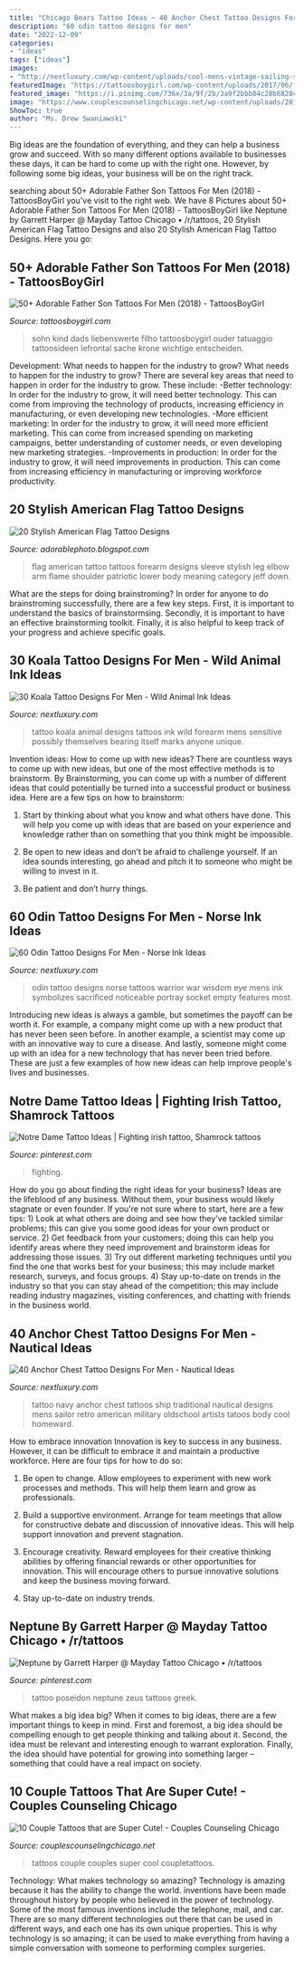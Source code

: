 ```yaml
---
title: "Chicago Bears Tattoo Ideas ~ 40 Anchor Chest Tattoo Designs For Men"
description: "60 odin tattoo designs for men"
date: "2022-12-09"
categories:
- "ideas"
tags: ["ideas"]
images:
- "http://nextluxury.com/wp-content/uploads/cool-mens-vintage-sailing-ship-with-anchor-retro-chest-tattoo.jpg"
featuredImage: "https://tattoosboygirl.com/wp-content/uploads/2017/06/father-son-tattoos.jpg"
featured_image: "https://i.pinimg.com/736x/3a/9f/2b/3a9f2bbb84c28b6828c3d7ff9f4457af.jpg"
image: "https://www.couplescounselingchicago.net/wp-content/uploads/2014/10/tattoos-couples-8.jpg"
ShowToc: true
author: "Ms. Drew Swaniawski"
---
```



Big ideas are the foundation of everything, and they can help a business grow and succeed. With so many different options available to businesses these days, it can be hard to come up with the right one. However, by following some big ideas, your business will be on the right track.

	

		
searching about 50+ Adorable Father Son Tattoos For Men (2018) - TattoosBoyGirl you've visit to the right web. We have 8 Pictures about 50+ Adorable Father Son Tattoos For Men (2018) - TattoosBoyGirl like Neptune by Garrett Harper @ Mayday Tattoo Chicago • /r/tattoos, 20 Stylish American Flag Tattoo Designs and also 20 Stylish American Flag Tattoo Designs. Here you go:
		
    
## 50+ Adorable Father Son Tattoos For Men (2018) - TattoosBoyGirl

<img loading=lazy src="https://tattoosboygirl.com/wp-content/uploads/2017/06/father-son-tattoos.jpg" onerror="this.onerror=null;this.src='https://tse2.mm.bing.net/th?id=OIP.DL1pl0sVjikPfkwBG0gvMgAAAA&amp;pid=15.1';" alt="50+ Adorable Father Son Tattoos For Men (2018) - TattoosBoyGirl">

_Source: tattoosboygirl.com_

>sohn kind dads liebenswerte filho tattoosboygirl ouder tatuaggio tattoosideen lefrontal sache krone wichtige entscheiden. 

	

Development: What needs to happen for the industry to grow?
What needs to happen for the industry to grow? 
There are several key areas that need to happen in order for the industry to grow. These include: 
-Better technology: In order for the industry to grow, it will need better technology. This can come from improving the technology of products, increasing efficiency in manufacturing, or even developing new technologies. 
-More efficient marketing: In order for the industry to grow, it will need more efficient marketing. This can come from increased spending on marketing campaigns, better understanding of customer needs, or even developing new marketing strategies. 
-Improvements in production: In order for the industry to grow, it will need improvements in production. This can come from increasing efficiency in manufacturing or improving workforce productivity.

    
## 20 Stylish American Flag Tattoo Designs

<img loading=lazy src="http://3.bp.blogspot.com/-z9N-W4QFDuo/U_ZLfXKxadI/AAAAAAAAFO4/iBJXE6-znK4/s1600/american%2Bflag%2Btattoos%2Bon%2Bforearm.jpeg" onerror="this.onerror=null;this.src='https://tse3.mm.bing.net/th?id=OIP.XIbgZ4OdUWgCV1zWrYr3XgHaJ4&amp;pid=15.1';" alt="20 Stylish American Flag Tattoo Designs">

_Source: adorablephoto.blogspot.com_

>flag american tattoo tattoos forearm designs sleeve stylish leg elbow arm flame shoulder patriotic lower body meaning category jeff down. 

	

What are the steps for doing brainstroming?
In order for anyone to do brainstroming successfully, there are a few key steps. First, it is important to understand the basics of brainstormsing. Secondly, it is important to have an effective brainstorming toolkit. Finally, it is also helpful to keep track of your progress and achieve specific goals.

    
## 30 Koala Tattoo Designs For Men - Wild Animal Ink Ideas

<img loading=lazy src="http://nextluxury.com/wp-content/uploads/geometrical-koala-mens-inner-forearm-tattoo-with-dotwork-design.jpg" onerror="this.onerror=null;this.src='https://tse1.mm.bing.net/th?id=OIP.7ntx4o95rQSzmQiikH9PtgHaHa&amp;pid=15.1';" alt="30 Koala Tattoo Designs For Men - Wild Animal Ink Ideas">

_Source: nextluxury.com_

>tattoo koala animal designs tattoos ink wild forearm mens sensitive possibly themselves bearing itself marks anyone unique. 

	

Invention ideas: How to come up with new ideas?
There are countless ways to come up with new ideas, but one of the most effective methods is to brainstorm. By Brainstorming, you can come up with a number of different ideas that could potentially be turned into a successful product or business idea. Here are a few tips on how to brainstorm:
1. Start by thinking about what you know and what others have done. This will help you come up with ideas that are based on your experience and knowledge rather than on something that you think might be impossible.

2. Be open to new ideas and don’t be afraid to challenge yourself. If an idea sounds interesting, go ahead and pitch it to someone who might be willing to invest in it.

3. Be patient and don’t hurry things.

    
## 60 Odin Tattoo Designs For Men - Norse Ink Ideas

<img loading=lazy src="http://nextluxury.com/wp-content/uploads/battle-warrior-odin-with-skulls-mens-lower-leg-tattoo-designs.jpg" onerror="this.onerror=null;this.src='https://tse1.mm.bing.net/th?id=OIP.WivcSnkX8jUeCJ5sfd3BawAAAA&amp;pid=15.1';" alt="60 Odin Tattoo Designs For Men - Norse Ink Ideas">

_Source: nextluxury.com_

>odin tattoo designs norse tattoos warrior war wisdom eye mens ink symbolizes sacrificed noticeable portray socket empty features most. 

	

Introducing new ideas is always a gamble, but sometimes the payoff can be worth it. For example, a company might come up with a new product that has never been seen before. In another example, a scientist may come up with an innovative way to cure a disease. And lastly, someone might come up with an idea for a new technology that has never been tried before. These are just a few examples of how new ideas can help improve people's lives and businesses.

    
## Notre Dame Tattoo Ideas | Fighting Irish Tattoo, Shamrock Tattoos

<img loading=lazy src="https://i.pinimg.com/736x/3a/9f/2b/3a9f2bbb84c28b6828c3d7ff9f4457af.jpg" onerror="this.onerror=null;this.src='https://tse3.mm.bing.net/th?id=OIP.c-PsJX4xHhSDBD54ULHI3AHaNd&amp;pid=15.1';" alt="Notre Dame Tattoo Ideas | Fighting irish tattoo, Shamrock tattoos">

_Source: pinterest.com_

>fighting. 

	

How do you go about finding the right ideas for your business?
Ideas are the lifeblood of any business. Without them, your business would likely stagnate or even founder. If you're not sure where to start, here are a few tips: 1) Look at what others are doing and see how they've tackled similar problems; this can give you some good ideas for your own product or service. 2) Get feedback from your customers; doing this can help you identify areas where they need improvement and brainstorm ideas for addressing those issues. 3) Try out different marketing techniques until you find the one that works best for your business; this may include market research, surveys, and focus groups. 4) Stay up-to-date on trends in the industry so that you can stay ahead of the competition; this may include reading industry magazines, visiting conferences, and chatting with friends in the business world.

    
## 40 Anchor Chest Tattoo Designs For Men - Nautical Ideas

<img loading=lazy src="http://nextluxury.com/wp-content/uploads/cool-mens-vintage-sailing-ship-with-anchor-retro-chest-tattoo.jpg" onerror="this.onerror=null;this.src='https://tse2.mm.bing.net/th?id=OIP.rKRjnUjhKlrfuGIYdzKf1gHaKx&amp;pid=15.1';" alt="40 Anchor Chest Tattoo Designs For Men - Nautical Ideas">

_Source: nextluxury.com_

>tattoo navy anchor chest tattoos ship traditional nautical designs mens sailor retro american military oldschool artists tatoos body cool homeward. 

	

How to embrace innovation
Innovation is key to success in any business. However, it can be difficult to embrace it and maintain a productive workforce. Here are four tips for how to do so:
1) Be open to change. Allow employees to experiment with new work processes and methods. This will help them learn and grow as professionals.

2) Build a supportive environment. Arrange for team meetings that allow for constructive debate and discussion of innovative ideas. This will help support innovation and prevent stagnation.

3) Encourage creativity. Reward employees for their creative thinking abilities by offering financial rewards or other opportunities for innovation. This will encourage others to pursue innovative solutions and keep the business moving forward.

4) Stay up-to-date on industry trends.

    
## Neptune By Garrett Harper @ Mayday Tattoo Chicago • /r/tattoos

<img loading=lazy src="https://i.pinimg.com/736x/61/ba/a5/61baa5eae351415eab196f20134dbfc6--poseidon-tattoo-neptune-tattoo.jpg" onerror="this.onerror=null;this.src='https://tse2.mm.bing.net/th?id=OIP.LSD1ZSsCCtd3pd7d0H0NrQHaHa&amp;pid=15.1';" alt="Neptune by Garrett Harper @ Mayday Tattoo Chicago • /r/tattoos">

_Source: pinterest.com_

>tattoo poseidon neptune zeus tattoos greek. 

	

What makes a big idea big?
When it comes to big ideas, there are a few important things to keep in mind. First and foremost, a big idea should be compelling enough to get people thinking and talking about it. Second, the idea must be relevant and interesting enough to warrant exploration. Finally, the idea should have potential for growing into something larger – something that could have a real impact on society.

    
## 10 Couple Tattoos That Are Super Cute! - Couples Counseling Chicago

<img loading=lazy src="https://www.couplescounselingchicago.net/wp-content/uploads/2014/10/tattoos-couples-8.jpg" onerror="this.onerror=null;this.src='https://tse1.mm.bing.net/th?id=OIP.i3EHTZLknjYpMlnIFRKGvgHaJ6&amp;pid=15.1';" alt="10 Couple Tattoos that are Super Cute! - Couples Counseling Chicago">

_Source: couplescounselingchicago.net_

>tattoos couple couples super cool coupletattoos. 

	

Technology: What makes technology so amazing?
Technology is amazing because it has the ability to change the world. inventions have been made throughout history by people who believed in the power of technology. Some of the most famous inventions include the telephone, mail, and car. There are so many different technologies out there that can be used in different ways, and each one has its own unique properties. This is why technology is so amazing; it can be used to make everything from having a simple conversation with someone to performing complex surgeries.


